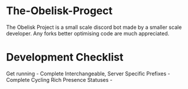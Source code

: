 # The-Obelisk-Progect
The Obelisk Project is a small scale discord bot made by a smaller scale developer.
Any forks better optimising code are much appreciated.

# Development Checklist

Get running - Complete
Interchangeable, Server Specific Prefixes - Complete
Cycling Rich Presence Statuses - 

